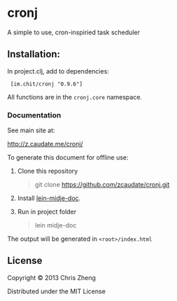 # cronj

A simple to use, cron-inspiried task scheduler

## Installation:

In project.clj, add to dependencies:

     [im.chit/cronj "0.9.6"]

All functions are in the `cronj.core` namespace.

### Documentation

See main site at:

http://z.caudate.me/cronj/

To generate this document for offline use: 

  1. Clone this repository
  
      > git clone https://github.com/zcaudate/cronj.git
  
  2. Install [lein-midje-doc](http://z.caudate.me/lein-midje-doc). 
  
  3. Run in project folder
  
      > lein midje-doc

The output will be generated in `<root>/index.html`


## License
Copyright © 2013 Chris Zheng

Distributed under the MIT License